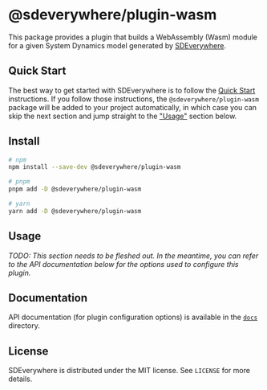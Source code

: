# @sdeverywhere/plugin-wasm

This package provides a plugin that builds a WebAssembly (Wasm) module for a given System Dynamics model generated by [SDEverywhere](https://github.com/climateinteractive/SDEverywhere).

## Quick Start

The best way to get started with SDEverywhere is to follow the [Quick Start](https://github.com/climateinteractive/SDEverywhere#quick-start) instructions.
If you follow those instructions, the `@sdeverywhere/plugin-wasm` package will be added to your project automatically, in which case you can skip the next section and jump straight to the ["Usage"](#usage) section below.

## Install

```sh
# npm
npm install --save-dev @sdeverywhere/plugin-wasm

# pnpm
pnpm add -D @sdeverywhere/plugin-wasm

# yarn
yarn add -D @sdeverywhere/plugin-wasm
```

## Usage

_TODO: This section needs to be fleshed out. In the meantime, you can refer to the API documentation below for the options used to configure this plugin._

## Documentation

API documentation (for plugin configuration options) is available in the [`docs`](./docs/index.md) directory.

## License

SDEverywhere is distributed under the MIT license. See `LICENSE` for more details.
